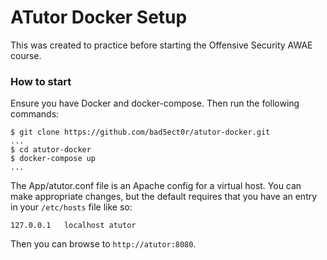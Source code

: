 # ATutor Docker Setup

This was created to practice before starting the Offensive Security AWAE course.

### How to start

Ensure you have Docker and docker-compose. Then run the following commands:

```
$ git clone https://github.com/bad5ect0r/atutor-docker.git
...
$ cd atutor-docker
$ docker-compose up
...
```

The App/atutor.conf file is an Apache config for a virtual host. You can make appropriate changes, but the default requires that you have an entry in your `/etc/hosts` file like so:

```
127.0.0.1   localhost atutor
```

Then you can browse to `http://atutor:8080`.
